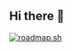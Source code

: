 ## Hi there 👋
<a href="https://roadmap.sh"><img src="https://roadmap.sh/card/wide/678713887dbe4fb0269fb22f?variant=dark" alt="roadmap.sh"/></a>
<!--
**romeoantony/romeoantony** is a ✨ _special_ ✨ repository because its `README.md` (this file) appears on your GitHub profile.

Here are some ideas to get you started:

- 🔭 I’m currently working on ...
- 🌱 I’m currently learning ...
- 👯 I’m looking to collaborate on ...
- 🤔 I’m looking for help with ...
- 💬 Ask me about ...
- 📫 How to reach me: ...
- 😄 Pronouns: ...
- ⚡ Fun fact: ...
-->
